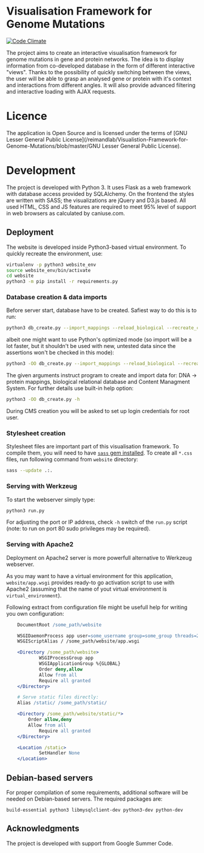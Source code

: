 # Visualisation Framework for Genome Mutations
[![Code Climate](https://codeclimate.com/github/reimandlab/Visualistion-Framework-for-Genome-Mutations/badges/gpa.svg)](https://codeclimate.com/github/reimandlab/Visualistion-Framework-for-Genome-Mutations)

The project aims to create an interactive visualisation framework for genome mutations in gene and protein networks. The idea is to display information from co-developed database in the form of different interactive "views". Thanks to the possibility of quickly switching between the views, the user will be able to grasp an analysed gene or protein with it's context and interactions from different angles. It will also provide advanced filtering and interactive loading with AJAX requests. 

# Licence

The application is Open Source and is licensed under the terms of [GNU Lesser General Public License](/reimandlab/Visualistion-Framework-for-Genome-Mutations/blob/master/GNU Lesser General Public License).

# Development

The project is developed with Python 3. It uses Flask as a web framework with database access provided by SQLAlchemy. On the frontend the styles are written with SASS; the visualizations are jQuery and D3.js based.
All used HTML, CSS and JS features are required to meet 95% level of support in web browsers as calculated by caniuse.com.

## Deployment

The website is developed inside Python3-based virtual environment. To quickly recreate the environment, use:

```bash
virtualenv -p python3 website_env
source website_env/bin/activate
cd website
python3 -m pip install -r requirements.py
```

### Database creation & data imports

Before server start, database have to be created. Safiest way to do this is to run:
```bash
python3 db_create.py --import_mappings --reload_biological --recreate_cms
```

albeit one might want to use Python's optimized mode (so import will be a lot faster, but it shouldn't be used with new, untested data since the assertions won't be checked in this mode):
```bash
python3 -OO db_create.py --import_mappings --reload_biological --recreate_cms
```

The given arguments instruct program to create and import data for: DNA -> protein mappings, biological relational database and Content Managment System. For further details use built-in help option:

```bash
python3 -OO db_create.py -h
```

During CMS creation you will be asked to set up login credentials for root user.

### Stylesheet creation
Stylesheet files are important part of this visualisation framework. To compile them, you will need to have [`sass` gem installed](http://sass-lang.com/install).
To create all `*.css` files, run following command from `website` directory:

```bash
sass --update .:.
```

### Serving with Werkzeug

To start the webserver simply type:
```bash
python3 run.py
```

For adjusting the port or IP address, check `-h` switch of the `run.py` script
(note: to run on port 80 sudo privileges may be required).

### Serving with Apache2

Deployment on Apache2 server is more powerfull alternative to Werkzeug webserver.

As you may want to have a virtual environment for this application, `website/app.wsgi` provides ready-to go activation script to use with Apache2 (assuming that the name of yout virtual environment is `virtual_environment`).

Following extract from configuration file might be usefull help for writing you own configuration:


```apache
    DocumentRoot /some_path/website

    WSGIDaemonProcess app user=some_username group=some_group threads=2
    WSGIScriptAlias / /some_path/website/app.wsgi

    <Directory /some_path/website>
            WSGIProcessGroup app 
            WSGIApplicationGroup %{GLOBAL}
            Order deny,allow
            Allow from all
            Require all granted
    </Directory>

    # Serve static files directly:
    Alias /static/ /some_path/static/

    <Directory /some_path/website/static/*>
        Order allow,deny
        Allow from all
            Require all granted
    </Directory>

    <Location /static>
            SetHandler None
    </Location>
```

## Debian-based servers

For proper compilation of some requirements, additional software will be needed on Debian-based servers. The required packages are:
```
build-essential python3 libmysqlclient-dev python3-dev python-dev
```

## Acknowledgments

The project is developed with support from Google Summer Code.
